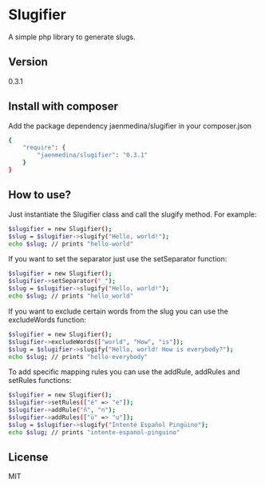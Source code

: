 Slugifier
=========
A simple php library to generate slugs.


Version
----

0.3.1


Install with composer
--------------

Add the package dependency jaenmedina/slugifier in your composer.json
```sh
{
    "require": {
        "jaenmedina/slugifier": "0.3.1"
    }
}
```


How to use?
--------------

Just instantiate the Slugifier class and call the slugify method. For example:

```sh
$slugifier = new Slugifier();
$slug = $slugifier->slugify("Hello, world!");
echo $slug; // prints "hello-world"
```

If you want to set the separator just use the setSeparator function:
```sh
$slugifier = new Slugifier();
$slugifier->setSeparator("_");
$slug = $slugifier->slugify("Hello, world!");
echo $slug; // prints "hello_world"
```

If you want to exclude certain words from the slug you can use the excludeWords function:

```sh
$slugifier = new Slugifier();
$slugifier->excludeWords(["world", "How", "is"]);
$slug = $slugifier->slugify("Hello, world! How is everybody?");
echo $slug; // prints "hello-everybody"
```

To add specific mapping rules you can use the addRule, addRules and setRules functions:
```sh
$slugifier = new Slugifier();
$slugifier->setRules(["é" => "e"]);
$slugifier->addRule("ñ", "n");
$slugifier->addRules(["ü" => "u"]);
$slug = $slugifier->slugify("Intenté Español Pingüino");
echo $slug; // prints "intente-espanol-pinguino"
```

License
----

MIT
